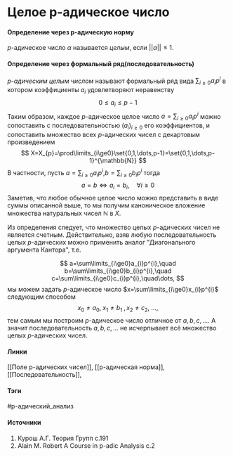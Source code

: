 # Целое p-адическое число
#### Определение через p-адическую норму
$p$-адическое число $\alpha$ называется *целым*, если $||\alpha||\leq1$.
#### Определение через формальный ряд(последовательность)
*$p$-адическим целым числом* называют формальный ряд вида $\sum_{i\ge0}a_{i}p^{i}$ в котором коэффициенты $a_{i}$ удовлетворяют неравенству
$$0\le a_{i}\le p-1$$
Таким образом, каждое $p$-адическое целое число $a=\sum_{i\ge0}a_{i}p^{i}$ можно сопоставить с последовательностью $(a_{i})_{i\ge0}$ его коэффициентов, и сопоставить множество всех $p$-адических чисел с декартовым произведением
$$
X=X_{p}=\prod\limits_{i\ge0}\set{0,1,\dots,p-1}=\set{0,1,\dots,p-1}^{\mathbb{N}}
$$
В частности, пусть $a=\sum_{i\ge0}a_{i}p^{i}$,$b=\sum_{i\ge0}b_{i}p^{i}$ тогда
$$
a=b\Longleftrightarrow a_{i}=b_{i},\quad\forall i\ge0
$$
Заметив, что любое обычное целое число можно представить в виде суммы описанной выше, то мы получим каноническое вложение множества натуральных чисел $\mathbb{N}$ в $X$.

Из определения следует, что множество целых $p$-адических чисел не является счетным. Действительно, взяв любую последовательность целых $p$-адических можно применить аналог "Диагонального аргумента Кантора", т.е.

$$
a=\sum\limits_{i\ge0}a_{i}p^{i},\quad 
b=\sum\limits_{i\ge0}b_{i}p^{i},\quad
c=\sum\limits_{i\ge0}c_{i}p^{i},\quad\dots,
$$
мы можем задать $p$-адическое число $x=\sum\limits_{i\ge0}x_{i}p^{i}$ следующим способом 
$$
x_{0}\ne a_{0},\;x_{1}\ne b_{1}\;,x_{2}\ne c_{2},\;\dots,
$$
тем самым мы построим $p$-адическое число отличное от $a,b,c,\dots$. А значит последовательность $a,b,c,\dots$ не исчерпывает всё множество целых $p$-адических чисел. 
#### Линки
 [[Поле p-адических чисел]],
 [[p-адическая норма]],
 [[Последовательность]],
#### Тэги
 #p-адический_анализ 
#### Источники
 1. Курош А.Г. Теория Групп с.191
 2. Alain M. Robert A Course in p-adic Analysis c.2